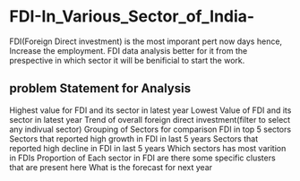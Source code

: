 # FDI-In_Various_Sector_of_India-

FDI(Foreign Direct investment) is the most imporant pert now days hence, Increase the employment.
FDI data analysis better for it from the prespective in which sector it will be benificial to start the work.

##  problem Statement for Analysis 

Highest value for FDI and its sector in latest year
Lowest Value of FDI and its sector in latest year
Trend of overall foreign direct investment(filter to select any indivual sector)
Grouping of Sectors for comparison
FDI in top 5 sectors
Sectors that reported high growth in FDI in last 5 years
Sectors that reported high decline in FDI in last 5 years
Which sectors has most varition in FDIs
Proportion of Each sector in FDI
are there some specific clusters that are present here
What is the forecast for next year
